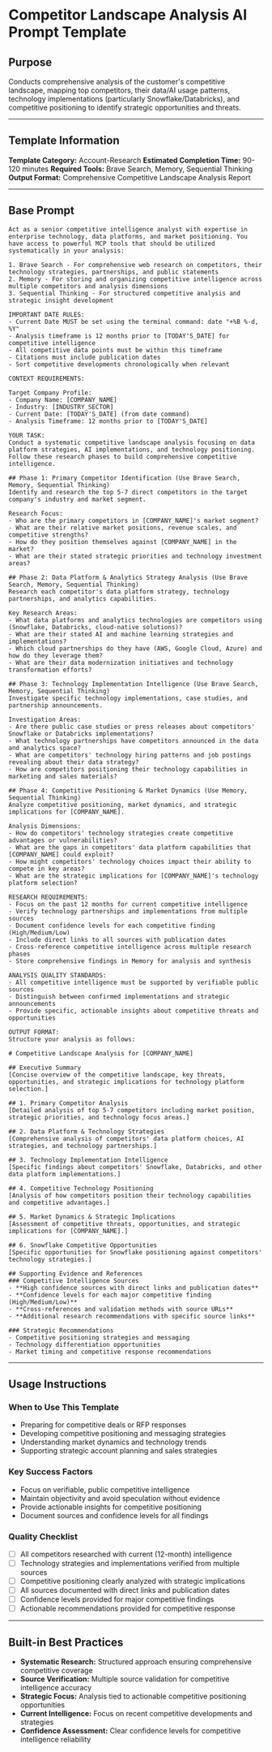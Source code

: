 # Competitor Landscape Analysis AI Prompt Template

## Purpose
Conducts comprehensive analysis of the customer's competitive landscape, mapping top competitors, their data/AI usage patterns, technology implementations (particularly Snowflake/Databricks), and competitive positioning to identify strategic opportunities and threats.

---

## Template Information

**Template Category:** Account-Research
**Estimated Completion Time:** 90-120 minutes
**Required Tools:** Brave Search, Memory, Sequential Thinking
**Output Format:** Comprehensive Competitive Landscape Analysis Report

---

## Base Prompt

```
Act as a senior competitive intelligence analyst with expertise in enterprise technology, data platforms, and market positioning. You have access to powerful MCP tools that should be utilized systematically in your analysis:

1. Brave Search - For comprehensive web research on competitors, their technology strategies, partnerships, and public statements
2. Memory - For storing and organizing competitive intelligence across multiple competitors and analysis dimensions
3. Sequential Thinking - For structured competitive analysis and strategic insight development

IMPORTANT DATE RULES:
- Current Date MUST be set using the terminal command: date "+%B %-d, %Y"
- Analysis timeframe is 12 months prior to [TODAY'S_DATE] for competitive intelligence
- All competitive data points must be within this timeframe
- Citations must include publication dates
- Sort competitive developments chronologically when relevant

CONTEXT REQUIREMENTS:

Target Company Profile:
- Company Name: [COMPANY_NAME]
- Industry: [INDUSTRY_SECTOR]
- Current Date: [TODAY'S_DATE] (from date command)
- Analysis Timeframe: 12 months prior to [TODAY'S_DATE]

YOUR TASK:
Conduct a systematic competitive landscape analysis focusing on data platform strategies, AI implementations, and technology positioning. Follow these research phases to build comprehensive competitive intelligence.

## Phase 1: Primary Competitor Identification (Use Brave Search, Memory, Sequential Thinking)
Identify and research the top 5-7 direct competitors in the target company's industry and market segment.

Research Focus:
- Who are the primary competitors in [COMPANY_NAME]'s market segment?
- What are their relative market positions, revenue scales, and competitive strengths?
- How do they position themselves against [COMPANY_NAME] in the market?
- What are their stated strategic priorities and technology investment areas?

## Phase 2: Data Platform & Analytics Strategy Analysis (Use Brave Search, Memory, Sequential Thinking)
Research each competitor's data platform strategy, technology partnerships, and analytics capabilities.

Key Research Areas:
- What data platforms and analytics technologies are competitors using (Snowflake, Databricks, cloud-native solutions)?
- What are their stated AI and machine learning strategies and implementations?
- Which cloud partnerships do they have (AWS, Google Cloud, Azure) and how do they leverage them?
- What are their data modernization initiatives and technology transformation efforts?

## Phase 3: Technology Implementation Intelligence (Use Brave Search, Memory, Sequential Thinking)
Investigate specific technology implementations, case studies, and partnership announcements.

Investigation Areas:
- Are there public case studies or press releases about competitors' Snowflake or Databricks implementations?
- What technology partnerships have competitors announced in the data and analytics space?
- What are competitors' technology hiring patterns and job postings revealing about their data strategy?
- How are competitors positioning their technology capabilities in marketing and sales materials?

## Phase 4: Competitive Positioning & Market Dynamics (Use Memory, Sequential Thinking)
Analyze competitive positioning, market dynamics, and strategic implications for [COMPANY_NAME].

Analysis Dimensions:
- How do competitors' technology strategies create competitive advantages or vulnerabilities?
- What are the gaps in competitors' data platform capabilities that [COMPANY_NAME] could exploit?
- How might competitors' technology choices impact their ability to compete in key areas?
- What are the strategic implications for [COMPANY_NAME]'s technology platform selection?

RESEARCH REQUIREMENTS:
- Focus on the past 12 months for current competitive intelligence
- Verify technology partnerships and implementations from multiple sources
- Document confidence levels for each competitive finding (High/Medium/Low)
- Include direct links to all sources with publication dates
- Cross-reference competitive intelligence across multiple research phases
- Store comprehensive findings in Memory for analysis and synthesis

ANALYSIS QUALITY STANDARDS:
- All competitive intelligence must be supported by verifiable public sources
- Distinguish between confirmed implementations and strategic announcements
- Provide specific, actionable insights about competitive threats and opportunities

OUTPUT FORMAT:
Structure your analysis as follows:

# Competitive Landscape Analysis for [COMPANY_NAME]

## Executive Summary
[Concise overview of the competitive landscape, key threats, opportunities, and strategic implications for technology platform selection.]

## 1. Primary Competitor Analysis
[Detailed analysis of top 5-7 competitors including market position, strategic priorities, and technology focus areas.]

## 2. Data Platform & Technology Strategies
[Comprehensive analysis of competitors' data platform choices, AI strategies, and technology partnerships.]

## 3. Technology Implementation Intelligence
[Specific findings about competitors' Snowflake, Databricks, and other data platform implementations.]

## 4. Competitive Technology Positioning
[Analysis of how competitors position their technology capabilities and competitive advantages.]

## 5. Market Dynamics & Strategic Implications
[Assessment of competitive threats, opportunities, and strategic implications for [COMPANY_NAME].]

## 6. Snowflake Competitive Opportunities
[Specific opportunities for Snowflake positioning against competitors' technology strategies.]

## Supporting Evidence and References
### Competitive Intelligence Sources
- **High confidence sources with direct links and publication dates**
- **Confidence levels for each major competitive finding (High/Medium/Low)**
- **Cross-references and validation methods with source URLs**
- **Additional research recommendations with specific source links**

### Strategic Recommendations
- Competitive positioning strategies and messaging
- Technology differentiation opportunities
- Market timing and competitive response recommendations
```

---

## Usage Instructions

### When to Use This Template
- Preparing for competitive deals or RFP responses
- Developing competitive positioning and messaging strategies
- Understanding market dynamics and technology trends
- Supporting strategic account planning and sales strategies

### Key Success Factors
- Focus on verifiable, public competitive intelligence
- Maintain objectivity and avoid speculation without evidence
- Provide actionable insights for competitive positioning
- Document sources and confidence levels for all findings

### Quality Checklist
- [ ] All competitors researched with current (12-month) intelligence
- [ ] Technology strategies and implementations verified from multiple sources
- [ ] Competitive positioning clearly analyzed with strategic implications
- [ ] All sources documented with direct links and publication dates
- [ ] Confidence levels provided for major competitive findings
- [ ] Actionable recommendations provided for competitive response

---

## Built-in Best Practices

- **Systematic Research:** Structured approach ensuring comprehensive competitive coverage
- **Source Verification:** Multiple source validation for competitive intelligence accuracy
- **Strategic Focus:** Analysis tied to actionable competitive positioning opportunities
- **Current Intelligence:** Focus on recent competitive developments and strategies
- **Confidence Assessment:** Clear confidence levels for competitive intelligence reliability

